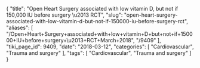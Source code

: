 {
    "title": "Open Heart Surgery associated with low vitamin D, but not if 150,000 IU before surgery \u2013 RCT",
    "slug": "open-heart-surgery-associated-with-low-vitamin-d-but-not-if-150000-iu-before-surgery-rct",
    "aliases": [
        "/Open+Heart+Surgery+associated+with+low+vitamin+D+but+not+if+150000+IU+before+surgery+\u2013+RCT+March+2018",
        "/9409"
    ],
    "tiki_page_id": 9409,
    "date": "2018-03-12",
    "categories": [
        "Cardiovascular",
        "Trauma and surgery"
    ],
    "tags": [
        "Cardiovascular",
        "Trauma and surgery"
    ]
}